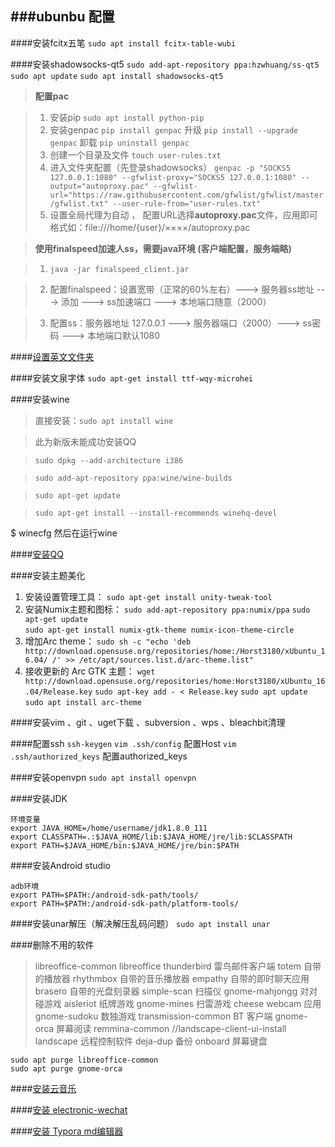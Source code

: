 ###ubunbu 配置
------------

####安装fcitx五笔
`sudo apt install fcitx-table-wubi`

####安装shadowsocks-qt5
`sudo add-apt-repository ppa:hzwhuang/ss-qt5`
`sudo apt update`
`sudo apt install shadowsocks-qt5`

>**配置pac**

>1. 安装pip 
`sudo apt install python-pip`
>2. 安装genpac 
`pip install genpac`  升级 `pip install --upgrade genpac`   卸载  `pip uninstall genpac`
>3. 创建一个目录及文件 
`touch user-rules.txt`
>4. 进入文件夹配置（先登录shadowsocks） 
`genpac -p "SOCKS5 127.0.0.1:1080" --gfwlist-proxy="SOCKS5 127.0.0.1:1080" --output="autoproxy.pac" --gfwlist-url="https://raw.githubusercontent.com/gfwlist/gfwlist/master/gfwlist.txt" --user-rule-from="user-rules.txt"`
>5. 设置全局代理为自动 ， 配置URL选择**autoproxy.pac**文件，应用即可
>格式如：file:///home/{user}/××××/autoproxy.pac 

>**使用finalspeed加速人ss，需要java环境 (客户端配置，服务端略)**

>1. `java -jar finalspeed_client.jar`

>2. 配置finalspeed：设置宽带（正常的60%左右）---> 服务器ss地址 ---> 添加  ---> ss加速端口 ---> 本地端口随意（2000）

>3. 配置ss：服务器地址 127.0.0.1  ---> 服务器端口（2000）---> ss密码 ---> 本地端口默认1080

####[设置英文文件夹](http://jingyan.baidu.com/article/49711c6170cb0afa441b7c1b.html)

####安装文泉字体
`sudo apt-get install ttf-wqy-microhei`

####安装wine

>直接安装：`sudo apt install wine`

>此为新版未能成功安装QQ

>`sudo dpkg --add-architecture i386 `

>`sudo add-apt-repository ppa:wine/wine-builds`

>`sudo apt-get update`

>`sudo apt-get install --install-recommends winehq-devel`

$ winecfg
然后在运行wine

####[安装QQ](http://ttop5.net/?p=1316)


####安装主题美化
1. 安装设置管理工具： 
`sudo apt-get install unity-tweak-tool`
2. 安装Numix主题和图标： 
`sudo add-apt-repository ppa:numix/ppa` 
`sudo apt-get update`   
`sudo apt-get install numix-gtk-theme numix-icon-theme-circle`
3. 增加Arc theme：
`sudo sh -c "echo 'deb http://download.opensuse.org/repositories/home:/Horst3180/xUbuntu_16.04/ /' >> /etc/apt/sources.list.d/arc-theme.list"`
4. 接收更新的 Arc GTK 主题：
`wget http://download.opensuse.org/repositories/home:Horst3180/xUbuntu_16.04/Release.key`
`sudo apt-key add - < Release.key`
`sudo apt update`
`sudo apt install arc-theme`

####安装vim 、git 、uget下载 、subversion  、wps 、bleachbit清理

####配置ssh
`ssh-keygen`
`vim .ssh/config`	配置Host
`vim .ssh/authorized_keys`	配置authorized_keys

####安装openvpn
`sudo apt install openvpn`

####安装JDK
```
环境变量
export JAVA_HOME=/home/username/jdk1.8.0_111
export CLASSPATH=.:$JAVA_HOME/lib:$JAVA_HOME/jre/lib:$CLASSPATH
export PATH=$JAVA_HOME/bin:$JAVA_HOME/jre/bin:$PATH
```
####安装Android studio
```
adb环境
export PATH=$PATH:/android-sdk-path/tools/
export PATH=$PATH:/android-sdk-path/platform-tools/
```

####安装unar解压（解决解压乱码问题）
`sudo apt install unar`


####删除不用的软件
>libreoffice-common libreoffice
thunderbird 雷鸟邮件客户端
totem 自带的播放器
rhythmbox 自带的音乐播放器
empathy 自带的即时聊天应用
brasero 自带的光盘刻录器
simple-scan 扫描仪
gnome-mahjongg 对对碰游戏
aisleriot 纸牌游戏
gnome-mines 扫雷游戏
cheese webcam 应用
gnome-sudoku 数独游戏
transmission-common BT 客户端
gnome-orca 屏幕阅读
remmina-common
//landscape-client-ui-install landscape 远程控制软件
deja-dup 备份
onboard 屏幕键盘
```
sudo apt purge libreoffice-common
sudo apt purge gnome-orca
```

####[安装云音乐](http://music.163.com/#/download)

####[安装 electronic-wechat](https://github.com/geeeeeeeeek/electronic-wechat/releases)

####[安装 Typora md编辑器](http://www.typora.io/#linux)









